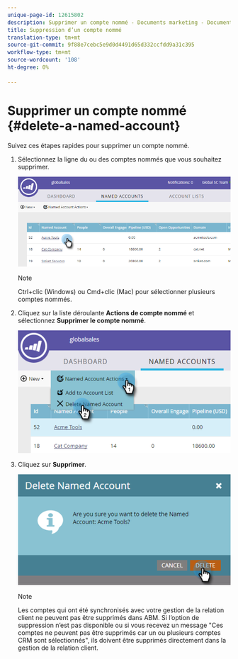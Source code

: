 ```yaml
---
unique-page-id: 12615802
description: Supprimer un compte nommé - Documents marketing - Documentation du produit
title: Suppression d’un compte nommé
translation-type: tm+mt
source-git-commit: 9f88e7cebc5e9d0d4491d65d332ccfdd9a31c395
workflow-type: tm+mt
source-wordcount: '108'
ht-degree: 0%

---
```



# Supprimer un compte nommé {#delete-a-named-account}

Suivez ces étapes rapides pour supprimer un compte nommé.

1. Sélectionnez la ligne du ou des comptes nommés que vous souhaitez supprimer.

   ![](assets/seven-1.png)

   >[!NOTE]
   >
   >Ctrl+clic (Windows) ou Cmd+clic (Mac) pour sélectionner plusieurs comptes nommés.

1. Cliquez sur la liste déroulante **Actions de compte nommé** et sélectionnez **Supprimer le compte nommé**.

   ![](assets/eight-1.png)

1. Cliquez sur **Supprimer**.

   ![](assets/nine-1.png)

   >[!NOTE]
   >
   >Les comptes qui ont été synchronisés avec votre gestion de la relation client ne peuvent pas être supprimés dans ABM. Si l’option de suppression n’est pas disponible ou si vous recevez un message &quot;Ces comptes ne peuvent pas être supprimés car un ou plusieurs comptes CRM sont sélectionnés&quot;, ils doivent être supprimés directement dans la gestion de la relation client.
